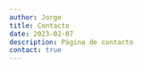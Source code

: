 ```yaml
---
author: Jorge
title: Contacto
date: 2023-02-07
description: Página de contacto
contact: true
---
```

